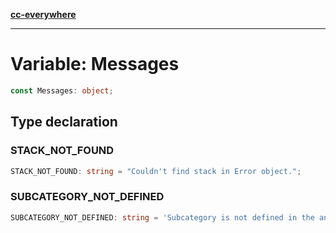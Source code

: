 [**cc-everywhere**](../../../../../index.md)

***

# Variable: Messages

```ts
const Messages: object;
```

## Type declaration

### STACK\_NOT\_FOUND

```ts
STACK_NOT_FOUND: string = "Couldn't find stack in Error object.";
```

### SUBCATEGORY\_NOT\_DEFINED

```ts
SUBCATEGORY_NOT_DEFINED: string = 'Subcategory is not defined in the analytics event. ';
```
